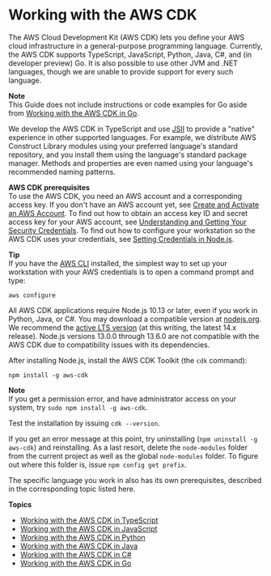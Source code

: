 # Working with the AWS CDK<a name="work-with"></a>

The AWS Cloud Development Kit \(AWS CDK\) lets you define your AWS cloud infrastructure in a general\-purpose programming language\. Currently, the AWS CDK supports TypeScript, JavaScript, Python, Java, C\#, and \(in developer preview\) Go\. It is also possible to use other JVM and \.NET languages, though we are unable to provide support for every such language\.

**Note**  
This Guide does not include instructions or code examples for Go aside from [Working with the AWS CDK in Go](work-with-cdk-go.md)\.

We develop the AWS CDK in TypeScript and use [JSII](https://github.com/aws/jsii) to provide a "native" experience in other supported languages\. For example, we distribute AWS Construct Library modules using your preferred language's standard repository, and you install them using the language's standard package manager\. Methods and properties are even named using your language's recommended naming patterns\.<a name="work-with-prerequisites"></a>

**AWS CDK prerequisites**  
To use the AWS CDK, you need an AWS account and a corresponding access key\. If you don't have an AWS account yet, see [Create and Activate an AWS Account](https://aws.amazon.com/premiumsupport/knowledge-center/create-and-activate-aws-account/)\. To find out how to obtain an access key ID and secret access key for your AWS account, see [Understanding and Getting Your Security Credentials](https://docs.aws.amazon.com/general/latest/gr/aws-sec-cred-types.html)\. To find out how to configure your workstation so the AWS CDK uses your credentials, see [Setting Credentials in Node\.js](https://docs.aws.amazon.com/sdk-for-javascript/v2/developer-guide/setting-credentials-node.html)\.

**Tip**  
If you have the [AWS CLI](https://aws.amazon.com/cli/) installed, the simplest way to set up your workstation with your AWS credentials is to open a command prompt and type:  

```
aws configure
```

All AWS CDK applications require Node\.js 10\.13 or later, even if you work in Python, Java, or C\#\. You may download a compatible version at [nodejs\.org](https://nodejs.org/)\. We recommend the [active LTS version](https://nodejs.org/en/about/releases/) \(at this writing, the latest 14\.x release\)\. Node\.js versions 13\.0\.0 through 13\.6\.0 are not compatible with the AWS CDK due to compatibility issues with its dependencies\.

After installing Node\.js, install the AWS CDK Toolkit \(the `cdk` command\):

```
npm install -g aws-cdk
```

**Note**  
If you get a permission error, and have administrator access on your system, try `sudo npm install -g aws-cdk`\.

Test the installation by issuing `cdk --version`\. 

If you get an error message at this point, try uninstalling \(`npm uninstall -g aws-cdk`\) and reinstalling\. As a last resort, delete the `node-modules` folder from the current project as well as the global `node-modules` folder\. To figure out where this folder is, issue `npm config get prefix`\.

The specific language you work in also has its own prerequisites, described in the corresponding topic listed here\.

**Topics**
+ [Working with the AWS CDK in TypeScript](work-with-cdk-typescript.md)
+ [Working with the AWS CDK in JavaScript](work-with-cdk-javascript.md)
+ [Working with the AWS CDK in Python](work-with-cdk-python.md)
+ [Working with the AWS CDK in Java](work-with-cdk-java.md)
+ [Working with the AWS CDK in C\#](work-with-cdk-csharp.md)
+ [Working with the AWS CDK in Go](work-with-cdk-go.md)